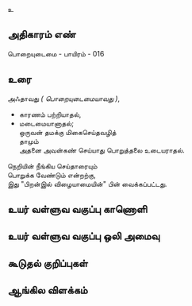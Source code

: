 உ


## அதிகாரம் எண்

பொறையுடைமை - பாயிரம் - 016

## உரை

அஃதாவது _( பொறையுடைமையாவது )_,  
* காரணம் பற்றியாதல்,  
* மடைமையானாதல்;  
ஒருவன் தமக்கு மிகைசெய்தவழித்  
தாமும்  
அதனை அவன்கண் செய்யாது பொறுத்தலை உடையராதல்.  

நெறியின் நீங்கிய செய்தாரையும்  
பொறுக்க வேண்டும் என்றற்கு,  
இது "பிறன்இல் விழையாமையின்" பின் வைக்கப்பட்டது.
	

## உயர் வள்ளுவ வகுப்பு காணொளி


## உயர் வள்ளுவ வகுப்பு ஒலி அமைவு 


## கூடுதல் குறிப்புகள்


## ஆங்கில விளக்கம்

